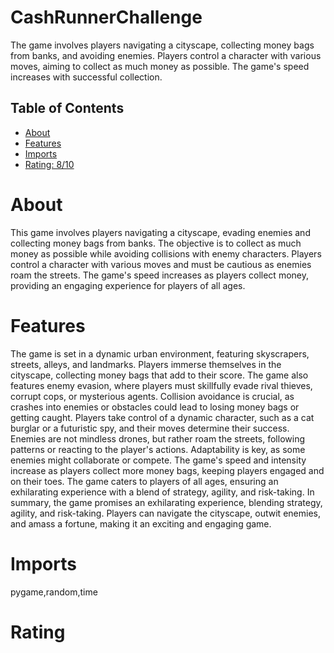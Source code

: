 # CashRunnerChallenge

The game involves players navigating a cityscape, collecting money bags from banks, and avoiding enemies. Players control a character with various moves, aiming to collect as much money as possible. The game's speed increases with successful collection.

## Table of Contents

- [About](#about)
- [Features](#features)
- [Imports](#Imports)
- [Rating: 8/10](#Rating)

# About

This game involves players navigating a cityscape, evading enemies and collecting money bags from banks. The objective is to collect as much money as possible while avoiding collisions with enemy characters. Players control a character with various moves and must be cautious as enemies roam the streets. The game's speed increases as players collect money, providing an engaging experience for players of all ages.

# Features

The game is set in a dynamic urban environment, featuring skyscrapers, streets, alleys, and landmarks. Players immerse themselves in the cityscape, collecting money bags that add to their score. The game also features enemy evasion, where players must skillfully evade rival thieves, corrupt cops, or mysterious agents.
Collision avoidance is crucial, as crashes into enemies or obstacles could lead to losing money bags or getting caught. Players take control of a dynamic character, such as a cat burglar or a futuristic spy, and their moves determine their success.
Enemies are not mindless drones, but rather roam the streets, following patterns or reacting to the player's actions. Adaptability is key, as some enemies might collaborate or compete.
The game's speed and intensity increase as players collect more money bags, keeping players engaged and on their toes. The game caters to players of all ages, ensuring an exhilarating experience with a blend of strategy, agility, and risk-taking.
In summary, the game promises an exhilarating experience, blending strategy, agility, and risk-taking. Players can navigate the cityscape, outwit enemies, and amass a fortune, making it an exciting and engaging game.

# Imports

pygame,random,time

# Rating
